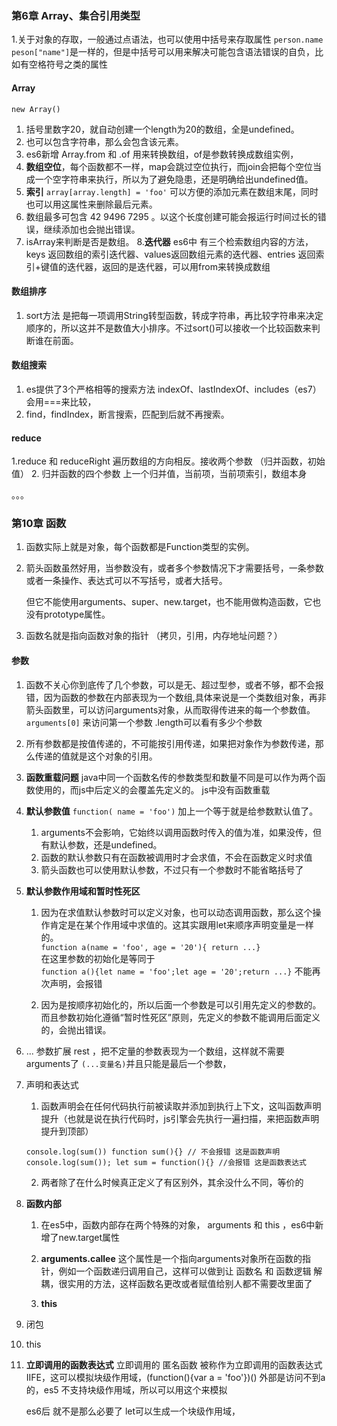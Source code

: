 ### 第6章 Array、集合引用类型
1.关于对象的存取，一般通过点语法，也可以使用中括号来存取属性
`person.name` `peson["name"]`是一样的，但是中括号可以用来解决可能包含语法错误的自负，比如有空格符号之类的属性

#### Array

`new Array()`
1. 括号里数字20，就自动创建一个length为20的数组，全是undefined。
2. 也可以包含字符串，那么会包含该元素。
3. es6新增 Array.from 和 .of 用来转换数组，of是参数转换成数组实例，
4. **数组空位**，每个函数都不一样，map会跳过空位执行，而join会把每个空位当成一个空字符串来执行，所以为了避免隐患，还是明确给出undefined值。
5.  **索引** `array[array.length] = 'foo'` 可以方便的添加元素在数组末尾，同时也可以用这属性来删除最后元素。
6. 数组最多可包含 42 9496 7295 。以这个长度创建可能会报运行时间过长的错误，继续添加也会抛出错误。
7. isArray来判断是否是数组。
8.**迭代器** es6中 有三个检索数组内容的方法，keys 返回数组的索引迭代器、values返回数组元素的迭代器、entries 返回索引+键值的迭代器，返回的是迭代器，可以用from来转换成数组

#### 数组排序
1. sort方法 是把每一项调用String转型函数，转成字符串，再比较字符串来决定顺序的，所以这并不是数值大小排序。不过sort()可以接收一个比较函数来判断谁在前面。

#### 数组搜索
1. es提供了3个严格相等的搜索方法 indexOf、lastIndexOf、includes（es7）会用===来比较，
2. find，findIndex，断言搜索，匹配到后就不再搜索。

#### reduce
1.reduce 和 reduceRight 遍历数组的方向相反。接收两个参数 （归并函数，初始值）
2. 归并函数的四个参数 上一个归并值，当前项，当前项索引，数组本身


。。。

### 第10章 函数

1. 函数实际上就是对象，每个函数都是Function类型的实例。

2. 箭头函数虽然好用，当参数没有，或者多个参数情况下才需要括号，一条参数或者一条操作、表达式可以不写括号，或者大括号。

    但它不能使用arguments、super、new.target，也不能用做构造函数，它也没有prototype属性。

3. 函数名就是指向函数对象的指针 （拷贝，引用，内存地址问题？）
#### 参数

1. 函数不关心你到底传了几个参数，可以是无、超过型参，或者不够，都不会报错，因为函数的参数在内部表现为一个数组,具体来说是一个类数组对象，再非箭头函数里，可以访问arguments对象，从而取得传进来的每一个参数值。`arguments[0]` 来访问第一个参数 .length可以看有多少个参数

2. 所有参数都是按值传递的，不可能按引用传递，如果把对象作为参数传递，那么传递的值就是这个对象的引用。

3. **函数重载问题** java中同一个函数名传的参数类型和数量不同是可以作为两个函数使用的，而js中后定义的会覆盖先定义的。 js中没有函数重载

4. **默认参数值** `function( name = 'foo')` 加上一个等于就是给参数默认值了。
    1. arguments不会影响，它始终以调用函数时传入的值为准，如果没传，但有默认参数，还是undefined。
    2. 函数的默认参数只有在函数被调用时才会求值，不会在函数定义时求值
    3. 箭头函数也可以使用默认参数，不过只有一个参数时不能省略括号了

5. **默认参数作用域和暂时性死区** 
    1. 因为在求值默认参数时可以定义对象，也可以动态调用函数，那么这个操作肯定是在某个作用域中求值的。这其实跟用let来顺序声明变量是一样的。<br>
    `function a(name = 'foo', age = '20'){ return ...}` <br>
    在这里参数的初始化是等同于<br>
    `function a(){let name = 'foo';let age = '20';return ...}`
    不能再次声明，会报错
    
    2. 因为是按顺序初始化的，所以后面一个参数是可以引用先定义的参数的。而且参数初始化遵循“暂时性死区”原则，先定义的参数不能调用后面定义的，会抛出错误。

6. ... 参数扩展 rest ，把不定量的参数表现为一个数组，这样就不需要arguments了 `(...变量名)`并且只能是最后一个参数，

7. 声明和表达式 

    1. 函数声明会在任何代码执行前被读取并添加到执行上下文，这叫函数声明提升（也就是说在执行代码时，js引擎会先执行一遍扫描，来把函数声明提升到顶部）

    ` console.log(sum())
      function sum(){} // 不会报错 这是函数声明
    ` 
    <br>
    `
    console.log(sum());
    let sum = function(){} //会报错 这是函数表达式
    `

    2. 两者除了在什么时候真正定义了有区别外，其余没什么不同，等价的

8. **函数内部**

    1. 在es5中，函数内部存在两个特殊的对象， arguments 和 this ，es6中新增了new.target属性

    2. **arguments.callee**  这个属性是一个指向arguments对象所在函数的指针，例如一个函数递归调用自己，这样可以做到让 函数名 和 函数逻辑 解耦，很实用的方法，这样函数名更改或者赋值给别人都不需要改里面了

    3. **this**

9. 闭包

10. this

11. **立即调用的函数表达式** 立即调用的 匿名函数 被称作为立即调用的函数表达式 IIFE，这可以模拟块级作用域，(function(){var a = 'foo'})() 外部是访问不到a的，es5 不支持块级作用域，所以可以用这个来模拟

    es6后 就不是那么必要了 let可以生成一个块级作用域，